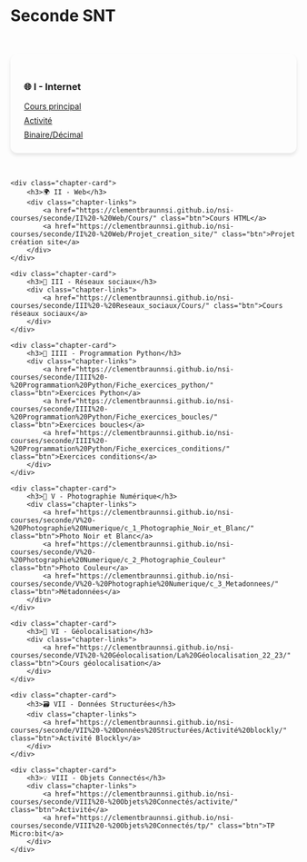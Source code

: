 # Seconde SNT

<style>
.chapter-cards {
    display: grid;
    grid-template-columns: repeat(auto-fit, minmax(300px, 1fr));
    gap: 2rem;
    padding: 2rem 0;
}

.chapter-card {
    background: var(--md-default-bg-color);
    border-radius: 12px;
    padding: 1.5rem;
    box-shadow: 0 4px 6px rgba(0, 0, 0, 0.1);
    transition: transform 0.3s ease;
}

.chapter-card:hover {
    transform: translateY(-5px);
}

.chapter-links {
    display: flex;
    flex-direction: column;
    gap: 0.5rem;
    margin-top: 1rem;
}
</style>

<section class="chapter-cards">
    <div class="chapter-card">
        <h3>🌐 I - Internet</h3>
        <div class="chapter-links">
            <a href="https://clementbraunnsi.github.io/nsi-courses/seconde/I%20-%20Internet/Cours/" class="btn">Cours principal</a>
            <a href="https://clementbraunnsi.github.io/nsi-courses/seconde/I%20-%20Internet/Activite/" class="btn">Activité</a>
            <a href="https://clementbraunnsi.github.io/nsi-courses/seconde/I%20-%20Internet/Binaire_Décimal/" class="btn">Binaire/Décimal</a>
        </div>
    </div>

    <div class="chapter-card">
        <h3>🌍 II - Web</h3>
        <div class="chapter-links">
            <a href="https://clementbraunnsi.github.io/nsi-courses/seconde/II%20-%20Web/Cours/" class="btn">Cours HTML</a>
            <a href="https://clementbraunnsi.github.io/nsi-courses/seconde/II%20-%20Web/Projet_creation_site/" class="btn">Projet création site</a>
        </div>
    </div>

    <div class="chapter-card">
        <h3>📱 III - Réseaux sociaux</h3>
        <div class="chapter-links">
            <a href="https://clementbraunnsi.github.io/nsi-courses/seconde/III%20-%20Reseaux_sociaux/Cours/" class="btn">Cours réseaux sociaux</a>
        </div>
    </div>

    <div class="chapter-card">
        <h3>🐍 IIII - Programmation Python</h3>
        <div class="chapter-links">
            <a href="https://clementbraunnsi.github.io/nsi-courses/seconde/IIII%20-%20Programmation%20Python/Fiche_exercices_python/" class="btn">Exercices Python</a>
            <a href="https://clementbraunnsi.github.io/nsi-courses/seconde/IIII%20-%20Programmation%20Python/Fiche_exercices_boucles/" class="btn">Exercices boucles</a>
            <a href="https://clementbraunnsi.github.io/nsi-courses/seconde/IIII%20-%20Programmation%20Python/Fiche_exercices_conditions/" class="btn">Exercices conditions</a>
        </div>
    </div>

    <div class="chapter-card">
        <h3>📸 V - Photographie Numérique</h3>
        <div class="chapter-links">
            <a href="https://clementbraunnsi.github.io/nsi-courses/seconde/V%20-%20Photographie%20Numerique/c_1_Photographie_Noir_et_Blanc/" class="btn">Photo Noir et Blanc</a>
            <a href="https://clementbraunnsi.github.io/nsi-courses/seconde/V%20-%20Photographie%20Numerique/c_2_Photographie_Couleur" class="btn">Photo Couleur</a>
            <a href="https://clementbraunnsi.github.io/nsi-courses/seconde/V%20-%20Photographie%20Numerique/c_3_Metadonnees/" class="btn">Métadonnées</a>
        </div>
    </div>

    <div class="chapter-card">
        <h3>📍 VI - Géolocalisation</h3>
        <div class="chapter-links">
            <a href="https://clementbraunnsi.github.io/nsi-courses/seconde/VI%20-%20Géolocalisation/La%20Géolocalisation_22_23/" class="btn">Cours géolocalisation</a>
        </div>
    </div>

    <div class="chapter-card">
        <h3>🗃️ VII - Données Structurées</h3>
        <div class="chapter-links">
            <a href="https://clementbraunnsi.github.io/nsi-courses/seconde/VII%20-%20Données%20Structurées/Activité%20blockly/" class="btn">Activité Blockly</a>
        </div>
    </div>

    <div class="chapter-card">
        <h3>💡 VIII - Objets Connectés</h3>
        <div class="chapter-links">
            <a href="https://clementbraunnsi.github.io/nsi-courses/seconde/VIII%20-%20Objets%20Connectés/activite/" class="btn">Activité</a>
            <a href="https://clementbraunnsi.github.io/nsi-courses/seconde/VIII%20-%20Objets%20Connectés/tp/" class="btn">TP Micro:bit</a>
        </div>
    </div>
</section>

